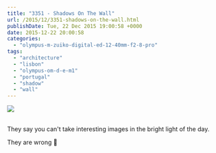 ```yaml
---
title: "3351 - Shadows On The Wall"
url: /2015/12/3351-shadows-on-the-wall.html
publishDate: Tue, 22 Dec 2015 19:00:58 +0000
date: 2015-12-22 20:00:58
categories: 
  - "olympus-m-zuiko-digital-ed-12-40mm-f2-8-pro"
tags: 
  - "architecture"
  - "lisbon"
  - "olympus-om-d-e-m1"
  - "portugal"
  - "shadow"
  - "wall"
---
```

<div class="container">
<div class="center"><a target="_blank" href="https://d25zfm9zpd7gm5.cloudfront.net/1200x1200/2015/20150903_132214_lr.jpg"><img class="webfeedsFeaturedVisual" src="https://d25zfm9zpd7gm5.cloudfront.net/0600x0600/2015/20150903_132214_lr.jpg" /></a></div>
</div>
<br />

They say you can't take interesting images in the bright light of the day. 

They are wrong 🙂
